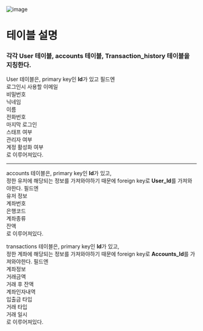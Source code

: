 ![image](https://github.com/user-attachments/assets/5294f65f-8443-4644-a7ba-17cc98ab5a35)




<h1>테이블 설명</h1>
<h3>
  각각 User 테이블, accounts 테이블, Transaction_history 테이블을 지칭한다.</h3>
  
  
  User 테이블은, primary key인 <strong>Id</strong>가 있고 필드엔<br> 
  로그인시 사용할 이메일<br>
  비밀번호<br>
  닉네임<br>
  이름<br>
  전화번호<br>
  마지막 로그인<br>
  스태프 여부<br>
  관리자 여부<br>
  계정 활성화 여부<br>
  로 이루어져있다.
  <hr>

  accounts 테이블은, primary key인 <strong>Id</strong>가 있고,<br>
  정한 유저에 해당되는 정보를 가져와야하기 때문에 foreign key로 <strong>User_Id</strong>를 가져와야한다. 필드엔<br> 
  유저 정보<br>
  계좌번호<br>
  은행코드<br>
  계좌종류<br>
  잔액<br>
  로 이루어져있다.


  transactions 테이블은, primary key인 <strong>Id</strong>가 있고,<br>
  정한 계좌에 해당되는 정보를 가져와야하기 때문에 foreign key로 <strong>Accounts_Id</strong>를 가져와야한다. 필드엔<br> 
  계좌정보<br>
  거래금액<br>
  거래 후 잔액<br>
  계좌인자내역<br>
  입출금 타입<br>
  거래 타입<br>
  거래 일시<br>
  로 이루어져있다.

  
